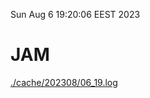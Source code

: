 Sun Aug  6 19:20:06 EEST 2023
# JAM
<a href='./cache/202308/06_19.log'>./cache/202308/06_19.log</a>
